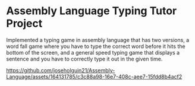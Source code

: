 # Assembly Language Typing Tutor Project
Implemented a typing game in assembly language that has two versions, a word fall game where you have to type the correct word before it hits the bottom of the screen, and a
general speed typing game that displays a sentence and you have to correctly type it out in the given time.




https://github.com/joseholguin21/Assembly-Language/assets/164131785/c3c88a98-16e7-408c-aee7-15fdd8b4acf2

